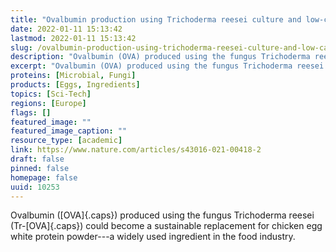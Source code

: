 ```yaml
---
title: "Ovalbumin production using Trichoderma reesei culture and low-carbon energy could mitigate the environmental impacts of chicken-egg-derived ovalbumin"
date: 2022-01-11 15:13:42
lastmod: 2022-01-11 15:13:42
slug: /ovalbumin-production-using-trichoderma-reesei-culture-and-low-carbon-energy-could-mitigate
description: "Ovalbumin (OVA) produced using the fungus Trichoderma reesei (Tr-OVA) could become a sustainable replacement for chicken egg white protein powder—a widely used ingredient in the food&nbsp;industry."
excerpt: "Ovalbumin (OVA) produced using the fungus Trichoderma reesei (Tr-OVA) could become a sustainable replacement for chicken egg white protein powder—a widely used ingredient in the food&nbsp;industry."
proteins: [Microbial, Fungi]
products: [Eggs, Ingredients]
topics: [Sci-Tech]
regions: [Europe]
flags: []
featured_image: ""
featured_image_caption: ""
resource_type: [academic]
link: https://www.nature.com/articles/s43016-021-00418-2
draft: false
pinned: false
homepage: false
uuid: 10253
---
```

Ovalbumin ([OVA]{.caps}) produced using the fungus Trichoderma reesei
(Tr-[OVA]{.caps}) could become a sustainable replacement for chicken egg
white protein powder---a widely used ingredient in the food industry.
